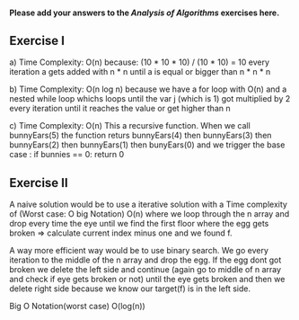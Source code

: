 #### Please add your answers to the ***Analysis of  Algorithms*** exercises here.

## Exercise I

a)
Time Complexity: O(n)
because: (10 * 10 * 10) / (10 * 10) = 10
every iteration a gets added with n * n until a is equal or bigger than n * n * n

b)
Time Complexity: O(n log n)
because we have a for loop with O(n)
and a nested while loop whichs loops until the var j (which is 1)
got multiplied by 2 every iteration until it reaches the value or get higher than n 


c)
Time Complexity: O(n)
This a recursive function.
When we call bunnyEars(5)
the function returs bunnyEars(4)
then bunnyEars(3)
then bunnyEars(2)
then bunnyEars(1)
then bunyEars(0) and we trigger the base case :
if bunnies == 0: return 0

## Exercise II

A naive solution would be to use a iterative solution with a Time complexity of (Worst case: O big Notation) O(n) where we loop
through the n array and drop every time the eye until we find the first floor where the egg gets broken => calculate current index minus one and we found f.


A way more efficient way would be to use binary search.
We go every iteration to the middle of the n array and drop the egg.
If the egg dont got broken we delete the left side and continue (again go to middle of n array and check if eye gets broken or not) until the eye gets broken and then we delete right side because we know our target(f) is in the left side.

Big O Notation(worst case) O(log(n))



